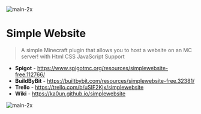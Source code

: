 ![main-2x](https://github.com/ka0un/SimpleWebsite/assets/88395585/448b2f1a-33a1-4f01-aae8-a700ff0db1b8)
# Simple Website

> A simple Minecraft plugin that allows you to host a website on an MC server! with Html CSS JavaScript Support
- **Spigot** - https://www.spigotmc.org/resources/simplewebsite-free.112766/
- **BuildByBit** - https://builtbybit.com/resources/simplewebsite-free.32381/
- **Trello** - https://trello.com/b/uSIF2Kjx/simplewebsite
- **Wiki** - https://ka0un.github.io/simplewebsite

![main-2x](https://bstats.org/signatures/bukkit/Simple%20Website.svg)
